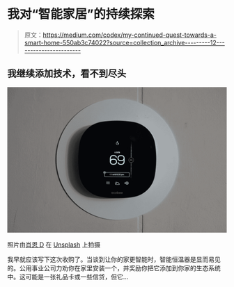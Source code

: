 # 我对“智能家居”的持续探索

> 原文：<https://medium.com/codex/my-continued-quest-towards-a-smart-home-550ab3c74022?source=collection_archive---------12----------------------->

## 我继续添加技术，看不到尽头

![](img/eed472c662c30ca9c7a0138ae4435c1a.png)

照片由[肖恩 D](https://unsplash.com/@sqsd?utm_source=medium&utm_medium=referral) 在 [Unsplash](https://unsplash.com?utm_source=medium&utm_medium=referral) 上拍摄

我早就应该写下这次收购了。当谈到让你的家更智能时，智能恒温器是显而易见的。公用事业公司力劝你在家里安装一个，并奖励你把它添加到你家的生态系统中。这可能是一张礼品卡或一些信贷，但它…